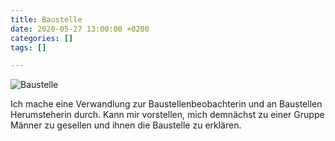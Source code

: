 ```yaml
---
title: Baustelle
date: 2020-05-27 13:00:00 +0200
categories: []
tags: []

---
```

![](/unendlichkeitsfiktion/uploads/img_20200505_075845.jpg "Baustelle")

Ich mache eine Verwandlung zur Baustellenbeobachterin und an Baustellen Herumsteherin durch. Kann mir vorstellen, mich demnächst zu einer Gruppe Männer zu gesellen und ihnen die Baustelle zu erklären.